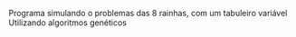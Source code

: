 Programa simulando o problemas das 8 rainhas, com um tabuleiro variável
Utilizando algoritmos genéticos
